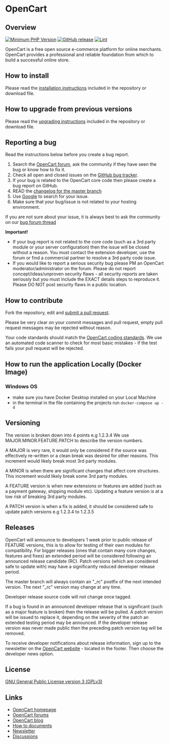 # OpenCart

## Overview

[![Minimum PHP Version](https://img.shields.io/badge/php-%3E%3D%208.0-8892BF.svg?style=flat-square)](https://php.net/)
[![GitHub release](https://img.shields.io/github/v/release/opencart/opencart)](https://github.com/opencart/opencart)
[![Lint](https://github.com/opencart/opencart/actions/workflows/Lint.yml/badge.svg)](https://github.com/opencart/opencart/actions/workflows/Lint.yml)

OpenCart is a free open source e-commerce platform for online merchants. OpenCart provides a professional and reliable foundation from which to build a successful online store.

## How to install

Please read the [installation instructions](INSTALL.md) included in the repository or download file.

## How to upgrade from previous versions

Please read the [upgrading instructions](UPGRADE.md) included in the repository or download file.

## Reporting a bug

Read the instructions below before you create a bug report.

1. Search the [OpenCart forum](https://forum.opencart.com/viewforum.php?f=201), ask the community if they have seen the bug or know how to fix it.
2. Check all open and closed issues on the [GitHub bug tracker](https://github.com/opencart/opencart/issues).
3. If your bug is related to the OpenCart core code then please create a bug report on GitHub.
4. READ the [changelog for the master branch](https://github.com/opencart/opencart/blob/master/CHANGELOG.md)
5. Use [Google](https://www.google.com) to search for your issue.
6. Make sure that your bug/issue is not related to your hosting environment.

If you are not sure about your issue, it is always best to ask the community on our [bug forum thread](https://forum.opencart.com/viewforum.php?f=201)

**Important!**

- If your bug report is not related to the core code (such as a 3rd party module or your server configuration) then the issue will be closed without a reason. You must contact the extension developer, use the forum or find a commercial partner to resolve a 3rd party code issue.
- If you would like to report a serious security bug please PM an OpenCart moderator/administrator on the forum. Please do not report concept/ideas/unproven security flaws - all security reports are taken seriously but you must include the EXACT details steps to reproduce it. Please DO NOT post security flaws in a public location.

## How to contribute

Fork the repository, edit and [submit a pull request](https://github.com/opencart/opencart/wiki/Creating-a-pull-request).

Please be very clear on your commit messages and pull request, empty pull request messages may be rejected without reason.

Your code standards should match the [OpenCart coding standards](https://github.com/opencart/opencart/wiki/Coding-standards). We use an automated code scanner to check for most basic mistakes - if the test fails your pull request will be rejected.

## How to run the application Locally (Docker Image)

### Windows OS

* make sure you have Docker Desktop installed on your Local Machine
* in the terminal in the file containing the projects run `docker-compose up -d`

## Versioning

The version is broken down into 4 points e.g 1.2.3.4 We use MAJOR.MINOR.FEATURE.PATCH to describe the version numbers.

A MAJOR is very rare, it would only be considered if the source was effectively re-written or a clean break was desired for other reasons. This increment would likely break most 3rd party modules.

A MINOR is when there are significant changes that affect core structures. This increment would likely break some 3rd party modules.

A FEATURE version is when new extensions or features are added (such as a payment gateway, shipping module etc). Updating a feature version is at a low risk of breaking 3rd party modules.

A PATCH version is when a fix is added, it should be considered safe to update patch versions e.g 1.2.3.4 to 1.2.3.5

## Releases

OpenCart will announce to developers 1 week prior to public release of FEATURE versions, this is to allow for testing of their own modules for compatibility. For bigger releases (ones that contain many core changes, features and fixes) an extended period will be considered following an announced release candidate (RC). Patch versions (which are considered safe to update with) may have a significantly reduced developer release period.

The master branch will always contain an "_rc" postfix of the next intended version. The next "_rc" version may change at any time.

Developer release source code will not change once tagged.

If a bug is found in an announced developer release that is significant (such as a major feature is broken) then the release will be pulled. A patch version will be issued to replace it, depending on the severity of the patch an extended testing period may be announced. If the developer release version was never made public then the preceding patch version tag will be removed.

To receive developer notifications about release information, sign up to the newsletter on the [OpenCart website](https://www.opencart.com) - located in the footer. Then choose the developer news option.

## License

[GNU General Public License version 3 (GPLv3)](https://github.com/opencart/opencart/blob/master/LICENSE.md)

## Links

- [OpenCart homepage](https://www.opencart.com/)
- [OpenCart forums](https://forum.opencart.com/)
- [OpenCart blog](https://www.opencart.com/index.php?route=feature/blog)
- [How to documents](http://docs.opencart.com/en-gb/introduction/)
- [Newsletter](https://newsletter.opencart.com/h/r/B660EBBE4980C85C)
- [Discussions](https://github.com/opencart/opencart/discussions)
